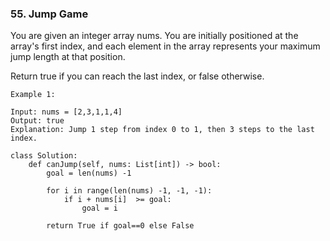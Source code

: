 ### 55. Jump Game

You are given an integer array nums. You are initially positioned at the array's first index, and each element in the array represents your maximum jump length at that position.

Return true if you can reach the last index, or false otherwise.

```
Example 1:

Input: nums = [2,3,1,1,4]
Output: true
Explanation: Jump 1 step from index 0 to 1, then 3 steps to the last index.
```

```
class Solution:
    def canJump(self, nums: List[int]) -> bool:
        goal = len(nums) -1
        
        for i in range(len(nums) -1, -1, -1):
            if i + nums[i]  >= goal:
                goal = i 
                
        return True if goal==0 else False
```     
